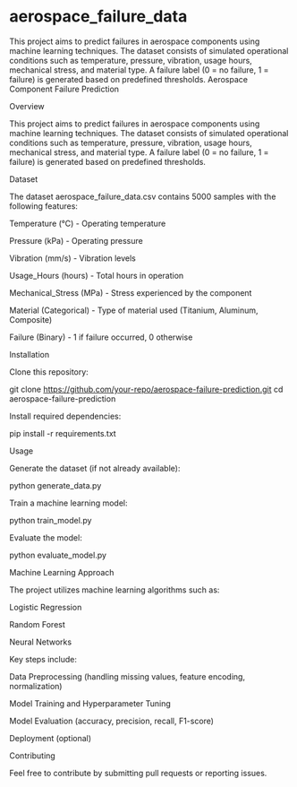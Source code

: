 # aerospace_failure_data
This project aims to predict failures in aerospace components using machine learning techniques. The dataset consists of simulated operational conditions such as temperature, pressure, vibration, usage hours, mechanical stress, and material type. A failure label (0 = no failure, 1 = failure) is generated based on predefined thresholds.
Aerospace Component Failure Prediction

Overview

This project aims to predict failures in aerospace components using machine learning techniques. The dataset consists of simulated operational conditions such as temperature, pressure, vibration, usage hours, mechanical stress, and material type. A failure label (0 = no failure, 1 = failure) is generated based on predefined thresholds.

Dataset

The dataset aerospace_failure_data.csv contains 5000 samples with the following features:

Temperature (°C) - Operating temperature

Pressure (kPa) - Operating pressure

Vibration (mm/s) - Vibration levels

Usage_Hours (hours) - Total hours in operation

Mechanical_Stress (MPa) - Stress experienced by the component

Material (Categorical) - Type of material used (Titanium, Aluminum, Composite)

Failure (Binary) - 1 if failure occurred, 0 otherwise

Installation

Clone this repository:

git clone https://github.com/your-repo/aerospace-failure-prediction.git
cd aerospace-failure-prediction

Install required dependencies:

pip install -r requirements.txt

Usage

Generate the dataset (if not already available):

python generate_data.py

Train a machine learning model:

python train_model.py

Evaluate the model:

python evaluate_model.py

Machine Learning Approach

The project utilizes machine learning algorithms such as:

Logistic Regression

Random Forest

Neural Networks

Key steps include:

Data Preprocessing (handling missing values, feature encoding, normalization)

Model Training and Hyperparameter Tuning

Model Evaluation (accuracy, precision, recall, F1-score)

Deployment (optional)

Contributing

Feel free to contribute by submitting pull requests or reporting issues.
